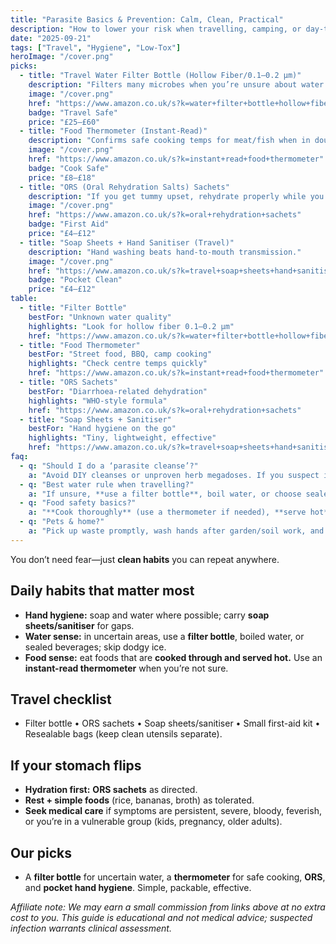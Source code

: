```yaml
---
title: "Parasite Basics & Prevention: Calm, Clean, Practical"
description: "How to lower your risk when travelling, camping, or day-to-day—plus what to do (and not do) if you’re worried."
date: "2025-09-21"
tags: ["Travel", "Hygiene", "Low-Tox"]
heroImage: "/cover.png"
picks:
  - title: "Travel Water Filter Bottle (Hollow Fiber/0.1–0.2 μm)"
    description: "Filters many microbes when you’re unsure about water quality."
    image: "/cover.png"
    href: "https://www.amazon.co.uk/s?k=water+filter+bottle+hollow+fiber"
    badge: "Travel Safe"
    price: "£25–£60"
  - title: "Food Thermometer (Instant-Read)"
    description: "Confirms safe cooking temps for meat/fish when in doubt."
    image: "/cover.png"
    href: "https://www.amazon.co.uk/s?k=instant+read+food+thermometer"
    badge: "Cook Safe"
    price: "£8–£18"
  - title: "ORS (Oral Rehydration Salts) Sachets"
    description: "If you get tummy upset, rehydrate properly while you seek advice."
    image: "/cover.png"
    href: "https://www.amazon.co.uk/s?k=oral+rehydration+sachets"
    badge: "First Aid"
    price: "£4–£12"
  - title: "Soap Sheets + Hand Sanitiser (Travel)"
    description: "Hand washing beats hand-to-mouth transmission."
    image: "/cover.png"
    href: "https://www.amazon.co.uk/s?k=travel+soap+sheets+hand+sanitiser"
    badge: "Pocket Clean"
    price: "£4–£12"
table:
  - title: "Filter Bottle"
    bestFor: "Unknown water quality"
    highlights: "Look for hollow fiber 0.1–0.2 μm"
    href: "https://www.amazon.co.uk/s?k=water+filter+bottle+hollow+fiber"
  - title: "Food Thermometer"
    bestFor: "Street food, BBQ, camp cooking"
    highlights: "Check centre temps quickly"
    href: "https://www.amazon.co.uk/s?k=instant+read+food+thermometer"
  - title: "ORS Sachets"
    bestFor: "Diarrhoea-related dehydration"
    highlights: "WHO-style formula"
    href: "https://www.amazon.co.uk/s?k=oral+rehydration+sachets"
  - title: "Soap Sheets + Sanitiser"
    bestFor: "Hand hygiene on the go"
    highlights: "Tiny, lightweight, effective"
    href: "https://www.amazon.co.uk/s?k=travel+soap+sheets+hand+sanitiser"
faq:
  - q: "Should I do a ‘parasite cleanse’?"
    a: "Avoid DIY cleanses or unproven herb megadoses. If you suspect infection (persistent GI symptoms, fever, weight loss), **see a clinician** for proper testing and treatment."
  - q: "Best water rule when travelling?"
    a: "If unsure, **use a filter bottle**, boil water, or choose sealed drinks. Skip ice of unknown origin."
  - q: "Food safety basics?"
    a: "**Cook thoroughly** (use a thermometer if needed), **serve hot**, and be mindful with raw salads washed in uncertain water."
  - q: "Pets & home?"
    a: "Pick up waste promptly, wash hands after garden/soil work, and keep sandpits covered."
---
```


You don’t need fear—just **clean habits** you can repeat anywhere.

## Daily habits that matter most
- **Hand hygiene:** soap and water where possible; carry **soap sheets/sanitiser** for gaps.  
- **Water sense:** in uncertain areas, use a **filter bottle**, boiled water, or sealed beverages; skip dodgy ice.  
- **Food sense:** eat foods that are **cooked through and served hot.** Use an **instant-read thermometer** when you’re not sure.

## Travel checklist
- Filter bottle • ORS sachets • Soap sheets/sanitiser • Small first-aid kit • Resealable bags (keep clean utensils separate).

## If your stomach flips
- **Hydration first:** **ORS sachets** as directed.  
- **Rest + simple foods** (rice, bananas, broth) as tolerated.  
- **Seek medical care** if symptoms are persistent, severe, bloody, feverish, or you’re in a vulnerable group (kids, pregnancy, older adults).

## Our picks
- A **filter bottle** for uncertain water, a **thermometer** for safe cooking, **ORS**, and **pocket hand hygiene**. Simple, packable, effective.

*Affiliate note: We may earn a small commission from links above at no extra cost to you. This guide is educational and not medical advice; suspected infection warrants clinical assessment.*
